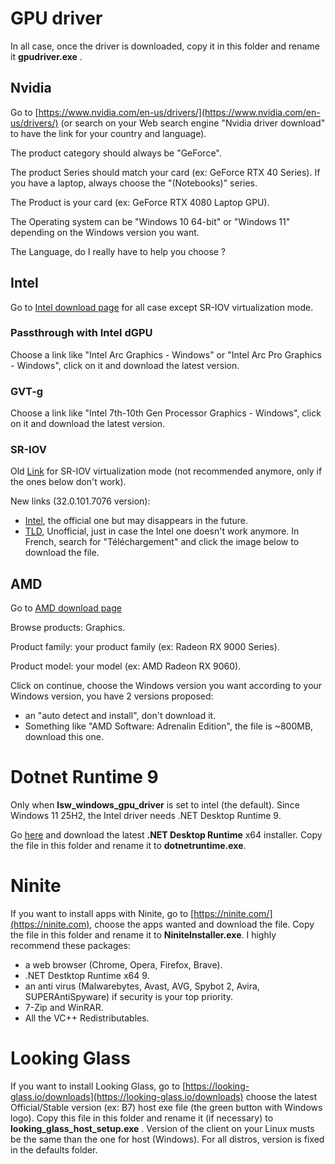 # GPU driver

In all case, once the driver is downloaded, copy it in this folder and rename it **gpudriver.exe** .

## Nvidia

Go to [https://www.nvidia.com/en-us/drivers/](https://www.nvidia.com/en-us/drivers/) (or search on your Web search engine "Nvidia driver download" to have the link for your country and language).

The product category should always be "GeForce".

The product Series should match your card (ex: GeForce RTX 40 Series). If you have a laptop, always choose the "(Notebooks)" series.

The Product is your card (ex: GeForce RTX 4080 Laptop GPU).

The Operating system can be "Windows 10 64-bit" or "Windows 11" depending on the Windows version you want.

The Language, do I really have to help you choose ?

## Intel

Go to [Intel download page](https://www.intel.com/content/www/us/en/search.html#sort=relevancy&f:@tabfilter=[Downloads]&f:@stm_10385_en=[Graphics]) for all case except SR-IOV virtualization mode.

### Passthrough with Intel dGPU

Choose a link like "Intel Arc Graphics - Windows" or "Intel Arc Pro Graphics - Windows", click on it and download the latest version.

### GVT-g

Choose a link like "Intel 7th-10th Gen Processor Graphics - Windows", click on it and download the latest version.

### SR-IOV

Old [Link](https://www.driverscloud.com/fr/services/GetInformationDriver/76514-0/intel-gfx-win-1016460-1016259exe) for SR-IOV virtualization mode (not recommended anymore, only if the ones below don't work).

New links (32.0.101.7076 version):

* [Intel](https://www.intel.com/content/www/us/en/download/864990/intel-11th-14th-gen-processor-graphics-windows.html), the official one but may disappears in the future.
* [TLD](https://www.touslesdrivers.com/index.php?v_page=23&v_code=83122), Unofficial, just in case the Intel one doesn't work anymore. In French, search for "Téléchargement" and click the image below to download the file.

## AMD

Go to [AMD download page](https://www.amd.com/en/support/download/drivers.html#search-browse-drivers)

Browse products: Graphics.

Product family: your product family (ex: Radeon RX 9000 Series).

Product model: your model (ex: AMD Radeon RX 9060).

Click on continue, choose the Windows version you want according to your Windows version, you have 2 versions proposed:

* an "auto detect and install", don't download it.
* Something like "AMD Software: Adrenalin Edition", the file is ~800MB, download this one.

# Dotnet Runtime 9

Only when **lsw_windows_gpu_driver** is set to intel (the default). Since Windows 11 25H2, the Intel driver needs .NET Desktop Runtime 9.

Go [here](https://dotnet.microsoft.com/en-us/download/dotnet/9.0) and download the latest **.NET Desktop Runtime** x64 installer. Copy the file in this folder and rename it to **dotnetruntime.exe**.

# Ninite

If you want to install apps with Ninite, go to [https://ninite.com/](https://ninite.com), choose the apps wanted and download the file. Copy the file in this folder and rename it to **NiniteInstaller.exe**. I highly recommend these packages:

* a web browser (Chrome, Opera, Firefox, Brave).
* .NET Destktop Runtime x64 9.
* an anti virus (Malwarebytes, Avast, AVG, Spybot 2, Avira, SUPERAntiSpyware) if security is your top priority.
* 7-Zip and WinRAR.
* All the VC++ Redistributables.

# Looking Glass

If you want to install Looking Glass, go to [https://looking-glass.io/downloads](https://looking-glass.io/downloads) choose the latest Official/Stable version (ex: B7) host exe file (the green button with Windows logo). Copy this file in this folder and rename it (if necessary) to **looking_glass_host_setup.exe** . Version of the client on your Linux musts be the same than the one for host (Windows). For all distros, version is fixed in the defaults folder.
